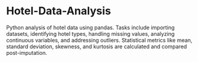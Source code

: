 # Hotel-Data-Analysis
Python analysis of hotel data using pandas. Tasks include importing datasets, identifying hotel types, handling missing values, analyzing continuous variables, and addressing outliers. Statistical metrics like mean, standard deviation, skewness, and kurtosis are calculated and compared post-imputation.
